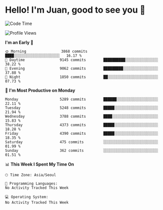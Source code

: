 # Hello! I'm Juan, good to see you 👋

<!--
**Y-k-Y/Y-k-Y** is a ✨ _special_ ✨ repository because its `README.md` (this file) appears on your GitHub profile.

Here are some ideas to get you started:

- 🔭 I’m currently working on ...
- 🌱 I’m currently learning ...
- 👯 I’m looking to collaborate on ...
- 🤔 I’m looking for help with ...
- 💬 Ask me about ...
- 📫 How to reach me: ...
- 😄 Pronouns: ...
- ⚡ Fun fact: ...
-->
<!--
![Profile views](https://gpvc.arturio.dev/Y-k-Y)

[![Omid Nikrah StackOverflow](https://github-readme-stackoverflow.vercel.app/?userID=9517076)](https://stackoverflow.com/users/9517076/i-have-10-fingers)
-->

<!--START_SECTION:waka-->
![Code Time](http://img.shields.io/badge/Code%20Time-1%2C847%20hrs%2012%20mins-blue)

![Profile Views](http://img.shields.io/badge/Profile%20Views-0-blue)

**I'm an Early 🐤** 

```text
🌞 Morning                3868 commits        ████░░░░░░░░░░░░░░░░░░░░░   16.17 % 
🌆 Daytime                9145 commits        ██████████░░░░░░░░░░░░░░░   38.22 % 
🌃 Evening                9062 commits        █████████░░░░░░░░░░░░░░░░   37.88 % 
🌙 Night                  1850 commits        ██░░░░░░░░░░░░░░░░░░░░░░░   07.73 % 
```
📅 **I'm Most Productive on Monday** 

```text
Monday                   5289 commits        ██████░░░░░░░░░░░░░░░░░░░   22.11 % 
Tuesday                  5248 commits        █████░░░░░░░░░░░░░░░░░░░░   21.94 % 
Wednesday                3788 commits        ████░░░░░░░░░░░░░░░░░░░░░   15.83 % 
Thursday                 4373 commits        █████░░░░░░░░░░░░░░░░░░░░   18.28 % 
Friday                   4390 commits        █████░░░░░░░░░░░░░░░░░░░░   18.35 % 
Saturday                 475 commits         ░░░░░░░░░░░░░░░░░░░░░░░░░   01.99 % 
Sunday                   362 commits         ░░░░░░░░░░░░░░░░░░░░░░░░░   01.51 % 
```


📊 **This Week I Spent My Time On** 

```text
🕑︎ Time Zone: Asia/Seoul

💬 Programming Languages: 
No Activity Tracked This Week

💻 Operating System: 
No Activity Tracked This Week
```


<!--END_SECTION:waka-->

